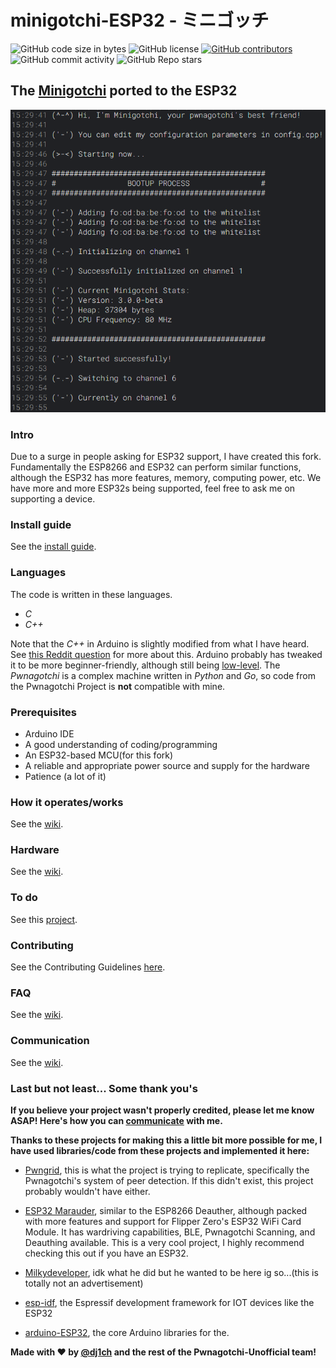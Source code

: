 # minigotchi-ESP32 - ミニゴッチ

<img alt="GitHub code size in bytes" src="https://img.shields.io/github/languages/code-size/Pwnagotchi-Unofficial/minigotchi-ESP32"></img>
<img alt="GitHub license" src="https://img.shields.io/github/license/Pwnagotchi-Unofficial/minigotchi-ESP32"></img>
<a href="https://github.com/Pwnagotchi-Unofficial/minigotchi-ESP32/graphs/contributors"><img alt="GitHub contributors" src="https://img.shields.io/github/contributors/Pwnagotchi-Unofficial/minigotchi-ESP32"></a>
<img alt="GitHub commit activity" src="https://img.shields.io/github/commit-activity/m/Pwnagotchi-Unofficial/minigotchi-ESP32"></img>
<img alt="GitHub Repo stars" src="https://img.shields.io/github/stars/Pwnagotchi-Unofficial/minigotchi-ESP32"></img>

## The [Minigotchi](https://github.com/Pwnagotchi-Unofficial/minigotchi) ported to the ESP32

<img src="images/Desktop Screenshot 2024.04.07 - 15.29.59.03.png"></img>

### Intro

Due to a surge in people asking for ESP32 support, I have created this fork. Fundamentally the ESP8266 and ESP32 can perform similar functions, although the ESP32 has more features, memory, computing power, etc. We have more and more ESP32s being supported, feel free to ask me on supporting a device.

### Install guide

See the [install guide](INSTALL.md).

### Languages

The code is written in these languages.

- *C*
- *C++*

Note that the *C++* in Arduino is slightly modified from what I have heard. See [this Reddit question](https://www.reddit.com/r/arduino/comments/x46sml/is_arduino_programming_language_c/) for more about this. Arduino probably has tweaked it to be more beginner-friendly, although still being [low-level](https://en.wikipedia.org/wiki/Low-level_programming_language). The *Pwnagotchi* is a complex machine written in *Python* and *Go*, so code from the Pwnagotchi Project is **not** compatible with mine.

### Prerequisites

- Arduino IDE
- A good understanding of coding/programming
- An ESP32-based MCU(for this fork)
- A reliable and appropriate power source and supply for the hardware
- Patience (a lot of it)

### How it operates/works

See the [wiki](https://github.com/Pwnagotchi-Unofficial/minigotchi/wiki/How-the-Minigotchi-works).

### Hardware

See the [wiki](https://github.com/Pwnagotchi-Unofficial/minigotchi/wiki/Hardware).

### To do

See this [project](https://github.com/orgs/Pwnagotchi-Unofficial/projects/4).

### Contributing

See the Contributing Guidelines [here](CONTRIBUTING.md).

### FAQ

See the [wiki](https://github.com/Pwnagotchi-Unofficial/minigotchi/wiki/FAQ).

### Communication

See the [wiki](https://github.com/Pwnagotchi-Unofficial/minigotchi/wiki/Communication#communication).

### Last but not least... Some thank you's

**If you believe your project wasn't properly credited, please let me know ASAP! Here's how you can [communicate](https://github.com/Pwnagotchi-Unofficial/minigotchi/wiki/Communication#communication) with me.**

**Thanks to these projects for making this a little bit more possible for me, I have used libraries/code from these projects and implemented it here:**

- [Pwngrid](https://github.com/evilsocket/pwngrid), this is what the project is trying to replicate, specifically the Pwnagotchi's system of peer detection. If this didn't exist, this project probably wouldn't have either.

- [ESP32 Marauder](https://github.com/justcallmekoko/ESP32Marauder), similar to the ESP8266 Deauther, although packed with more features and support for Flipper Zero's ESP32 WiFi Card Module. It has wardriving capabilities, BLE, Pwnagotchi Scanning, and Deauthing available. This is a very cool project, I highly recommend checking this out if you have an ESP32. 

- [Milkydeveloper](https://github.com/MilkyDeveloper), idk what he did but he wanted to be here ig so...(this is totally not an advertisement)

- [esp-idf](https://github.com/espressif/esp-idf), the Espressif development framework for IOT devices like the ESP32

- [arduino-ESP32](https://github.com/espressif/arduino-esp32), the core Arduino libraries for the.

**Made with ❤️ by [@dj1ch](https://github.com/dj1ch) and the rest of the Pwnagotchi-Unofficial team!**
